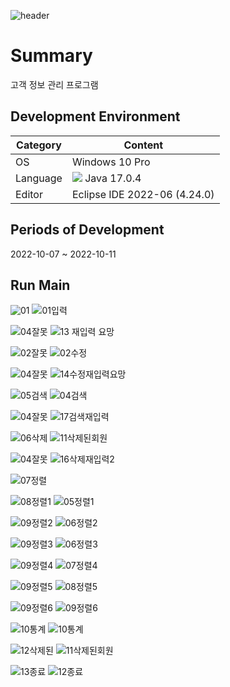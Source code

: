 ![header](https://capsule-render.vercel.app/api?type=waving&color=auto&height=300&section=header&text=Customer-program&fontSize=90&animation=fadeIn&fontAlignY=38&desc=SH&descAlignY=60&descAlign=62)

# Summary
고객 정보 관리 프로그램

## Development Environment
| Category | Content |
| --- | --- |
| OS | Windows 10 Pro |
| Language | <img src="https://img.shields.io/badge/Java-F7DF1E?style=flat-square&logo=Java&logoColor=black" /> Java 17.0.4 |
| Editor | Eclipse IDE 2022-06 (4.24.0) |

## Periods of Development
2022-10-07 ~ 2022-10-11

## Run Main
![01](https://user-images.githubusercontent.com/115531871/196508969-8eb593ef-6dad-4279-93a6-3d3392c2921d.png)
![01입력](https://user-images.githubusercontent.com/115531871/196500841-bb4ef9ae-7645-4d0e-9547-4ba0169810f2.PNG)



![04잘못](https://user-images.githubusercontent.com/115531871/196508975-c8a289c6-3de4-4a4f-b20b-1049ffebe79b.png)
![13 재입력 요망](https://user-images.githubusercontent.com/115531871/196502903-49e33db5-bb8e-4a83-9d3d-84d5440224fc.PNG)



![02잘못](https://user-images.githubusercontent.com/115531871/196508972-5c3d931a-9588-4e1b-b908-643e66bbdf76.png)
![02수정](https://user-images.githubusercontent.com/115531871/196500874-c76e3803-f278-48ce-be35-8fa969db1501.PNG)



![04잘못](https://user-images.githubusercontent.com/115531871/196508975-c8a289c6-3de4-4a4f-b20b-1049ffebe79b.png)
![14수정재입력요망](https://user-images.githubusercontent.com/115531871/196503271-5f0405c9-fa4e-4214-b8e9-bbb68486aa89.PNG)


![05검색](https://user-images.githubusercontent.com/115531871/196508980-bed4df79-0a5b-44c1-ac1b-351846ce8f1e.png)
![04검색](https://user-images.githubusercontent.com/115531871/196500887-092b9920-bce0-4c06-a52b-95eca73d04eb.PNG)


![04잘못](https://user-images.githubusercontent.com/115531871/196508975-c8a289c6-3de4-4a4f-b20b-1049ffebe79b.png)
![17검색재입력](https://user-images.githubusercontent.com/115531871/196503439-9d3dbc74-f003-4e00-b81c-9f28b66d0943.PNG)



![06삭제](https://user-images.githubusercontent.com/115531871/196508981-b6c00e24-2a9e-459b-a89e-b926e450abaa.png)
![11삭제된회원](https://user-images.githubusercontent.com/115531871/196501004-b94ac2fa-73ce-41e6-babb-7567dc6bd5d5.PNG)



![04잘못](https://user-images.githubusercontent.com/115531871/196508975-c8a289c6-3de4-4a4f-b20b-1049ffebe79b.png)
![16삭제재입력2](https://user-images.githubusercontent.com/115531871/196503607-f1e9a663-9917-4c0a-9c8d-6d308e92a812.PNG)



![07정렬](https://user-images.githubusercontent.com/115531871/196508983-1d9a4f9a-e8e9-421d-89c9-3fc0e49f57e3.png)



![08정렬1](https://user-images.githubusercontent.com/115531871/196508987-a5d26c7c-d9e8-4196-9bd3-4b18b4092684.png)
![05정렬1](https://user-images.githubusercontent.com/115531871/196500895-9479bf5d-5617-4227-b779-6464aea479bf.PNG)



![09정렬2](https://user-images.githubusercontent.com/115531871/196508989-f83e241b-700d-4597-9455-39145cea3f59.png)
![06정렬2](https://user-images.githubusercontent.com/115531871/196500925-8c90f2be-f8bc-4b87-8a2d-81ce2404be97.PNG)



![09정렬3](https://user-images.githubusercontent.com/115531871/196508994-7e29be03-c1f7-41fd-be90-d37ba388a1ae.png)
![06정렬3](https://user-images.githubusercontent.com/115531871/196500936-ae37df94-dc78-40ae-9ea2-4657d36f6702.PNG)



![09정렬4](https://user-images.githubusercontent.com/115531871/196508996-3491529a-710c-436d-ad98-b3d0e5388f02.png)
![07정렬4](https://user-images.githubusercontent.com/115531871/196500954-20d93a6c-4655-4e42-93e5-5d5fd5b4c144.PNG)



![09정렬5](https://user-images.githubusercontent.com/115531871/196509001-37fecc21-4e91-4af8-bcae-bc0d70fcfb0a.png)
![08정렬5](https://user-images.githubusercontent.com/115531871/196500958-fafa91b3-093e-447d-ba2a-252ab2b69b5f.PNG)



![09정렬6](https://user-images.githubusercontent.com/115531871/196509006-bc800c04-8e05-45c7-a5d5-9fa16c571bff.png)
![09정렬6](https://user-images.githubusercontent.com/115531871/196500971-89c2a27f-9464-42b3-a7a7-f352633aaac2.PNG)



![10통계](https://user-images.githubusercontent.com/115531871/196509009-f9b10a32-39ed-4c47-944d-bb0905a7651d.png)
![10통계](https://user-images.githubusercontent.com/115531871/196500992-25222b35-7c82-45af-84e6-fa75ffd02c7e.PNG)



![12삭제된](https://user-images.githubusercontent.com/115531871/196508960-bea686db-4d58-4f5b-85b5-929bc2513c7a.png)
![11삭제된회원](https://user-images.githubusercontent.com/115531871/196501004-b94ac2fa-73ce-41e6-babb-7567dc6bd5d5.PNG)



![13종료](https://user-images.githubusercontent.com/115531871/196508966-369bead8-fb06-47ec-a2fb-3bdcfa659aea.png)
![12종료](https://user-images.githubusercontent.com/115531871/196501014-a5aadbe5-8ccf-40d2-8de9-79aa019a92b1.PNG)
